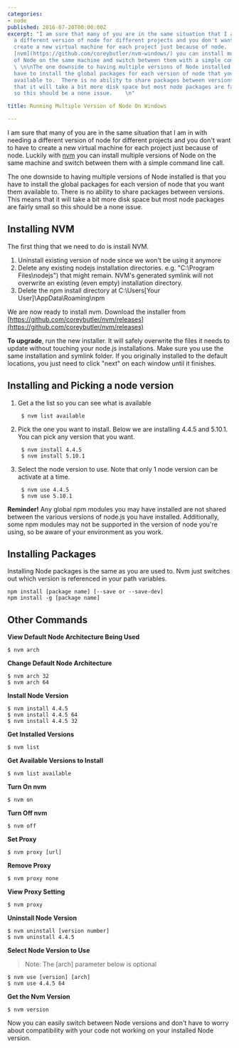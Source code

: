 ```yaml
---
categories:
- node
published: 2016-07-20T00:00:00Z
excerpt: "I am sure that many of you are in the same situation that I am in with needing
  a different version of node for different projects and you don't want to have to
  create a new virtual machine for each project just because of node.  Luckily with
  [nvm](https://github.com/coreybutler/nvm-windows/) you can install multiple versions
  of Node on the same machine and switch between them with a simple command line call.
  \ \n\nThe one downside to having multiple versions of Node installed is that you
  have to install the global packages for each version of node that you want them
  available to.  There is no ability to share packages between versions.  This means
  that it will take a bit more disk space but most node packages are fairly small
  so this should be a none issue.    \n"

title: Running Multiple Version of Node On Windows

---
```


I am sure that many of you are in the same situation that I am in with needing a different version of node for different projects and you don't want to have to create a new virtual machine for each project just because of node.  Luckily with [nvm](https://github.com/coreybutler/nvm-windows/) you can install multiple versions of Node on the same machine and switch between them with a simple command line call.

The one downside to having multiple versions of Node installed is that you have to install the global packages for each version of node that you want them available to.  There is no ability to share packages between versions.  This means that it will take a bit more disk space but most node packages are fairly small so this should be a none issue.

## Installing NVM

The first thing that we need to do is install NVM.

1. Uninstall existing version of node since we won't be using it anymore
1. Delete any existing nodejs installation directories.  e.g. "C:\Program Files\nodejs") that might remain. NVM's generated symlink will not overwrite an existing (even empty) installation directory.
1. Delete the npm install directory at C:\Users\[Your User]\AppData\Roaming\npm

We are now ready to install nvm.  Download the installer from [https://github.com/coreybutler/nvm/releases](https://github.com/coreybutler/nvm/releases)

**To upgrade**, run the new installer. It will safely overwrite the files it needs to update without touching your node.js installations. Make sure you use the same installation and symlink folder. If you originally installed to the default locations, you just need to click "next" on each window until it finishes.

## Installing and Picking a node version

1. Get a the list so you can see what is available

        $ nvm list available

1. Pick the one you want to install.  Below we are installing 4.4.5 and 5.10.1.  You can pick any version that you want.

        $ nvm install 4.4.5
        $ nvm install 5.10.1

1. Select the node version to use.  Note that only 1 node version can be activate at a time.

        $ nvm use 4.4.5
        $ nvm use 5.10.1


**Reminder!** Any global npm modules you may have installed are not shared between the various versions of node.js you have installed. Additionally, some npm modules may not be supported in the version of node you're using, so be aware of your environment as you work.

## Installing Packages

Installing Node packages is the same as you are used to.  Nvm just switches out which version is referenced in your path variables.

```
npm install [package name] [--save or --save-dev]
npm install -g [package name]
```

## Other Commands

**View Default Node Architecture Being Used**

    $ nvm arch

**Change Default Node Architecture**

    $ nvm arch 32
    $ nvm arch 64

**Install Node Version**

    $ nvm install 4.4.5
    $ nvm install 4.4.5 64
    $ nvm install 4.4.5 32

**Get Installed Versions**

    $ nvm list

**Get Available Versions to Install**

    $ nvm list available

**Turn On nvm**

    $ nvm on

**Turn Off nvm**

    $ nvm off

**Set Proxy**

    $ nvm proxy [url]

**Remove Proxy**

    $ nvm proxy none

**View Proxy Setting**

    $ nvm proxy

**Uninstall Node Version**

    $ nvm uninstall [version number]
    $ nvm uninstall 4.4.5

**Select Node Version to Use**

>Note: The [arch] parameter below is optional

    $ nvm use [version] [arch]
    $ nvm use 4.4.5 64



**Get the Nvm Version**

    $ nvm version


Now you can easily switch between Node versions and don't have to worry about compatibility with your code not working on your installed Node version.
